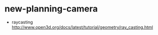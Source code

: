 # new-planning-camera
- raycasting
http://www.open3d.org/docs/latest/tutorial/geometry/ray_casting.html
